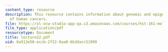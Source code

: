 ```yaml
---
content_type: resource
description: This resource contains information about genomic and epigenomic studies
  of human cancers.
file: https://ol-ocw-studio-app-qa.s3.amazonaws.com/courses/hst-161-molecular-biology-and-genetics-in-modern-medicine-fall-2007/8a512e50eccb2f229aa06b3dacc51999_lecture22.pdf
file_type: application/pdf
resourcetype: Document
title: lecture22.pdf
uid: 8a512e50-eccb-2f22-9aa0-6b3dacc51999
---
```

